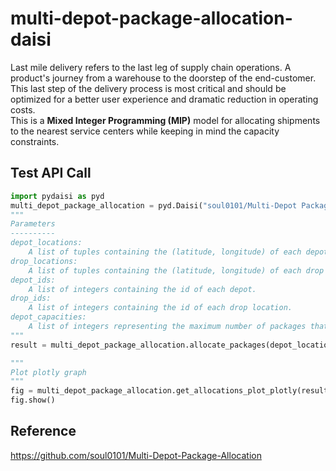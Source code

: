 # multi-depot-package-allocation-daisi

Last mile delivery refers to the last leg of supply chain operations. A product's journey from a warehouse to the doorstep of the end-customer. This last step of the delivery process is most critical and should be optimized for a better user experience and dramatic reduction in operating costs.<br/>
This is a <b>Mixed Integer Programming (MIP)</b> model for allocating shipments to the nearest service centers while keeping in mind the capacity constraints.

## Test API Call

```python
import pydaisi as pyd
multi_depot_package_allocation = pyd.Daisi("soul0101/Multi-Depot Package Allocation")
"""
Parameters
----------
depot_locations:
    A list of tuples containing the (latitude, longitude) of each depot.
drop_locations:
    A list of tuples containing the (latitude, longitude) of each drop location.
depot_ids:
    A list of integers containing the id of each depot.
drop_ids:
    A list of integers containing the id of each drop location.
depot_capacities:
    A list of integers representing the maximum number of packages that can be allocated to each depot.
"""
result = multi_depot_package_allocation.allocate_packages(depot_locations, drop_locations, depot_ids, drop_ids, depot_capacities).value

"""
Plot plotly graph
"""
fig = multi_depot_package_allocation.get_allocations_plot_plotly(result).value
fig.show()
```

## Reference

https://github.com/soul0101/Multi-Depot-Package-Allocation
